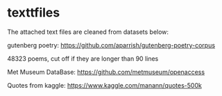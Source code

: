 # texttfiles

The attached text files are cleaned from datasets below:

gutenberg poetry:
https://github.com/aparrish/gutenberg-poetry-corpus

48323 poems, cut off if they are longer than 90 lines

Met Museum DataBase:
https://github.com/metmuseum/openaccess


Quotes from kaggle:
https://www.kaggle.com/manann/quotes-500k

